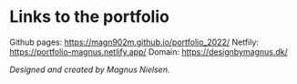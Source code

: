 # Links to the portfolio

Github pages: https://magn902m.github.io/portfolio_2022/
Netfily: https://portfolio-magnus.netlify.app/
Domain: https://designbymagnus.dk/

_Designed and created by Magnus Nielsen._
